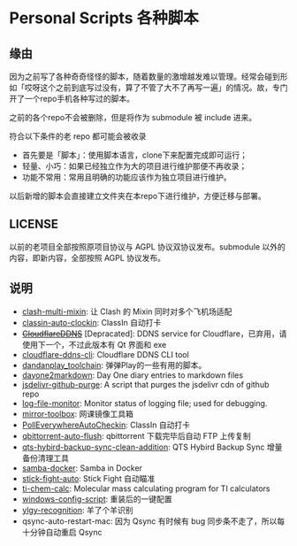 # Personal Scripts 各种脚本

## 缘由

因为之前写了各种奇奇怪怪的脚本，随着数量的激增越发难以管理。经常会碰到形如「哎呀这个之前到底写过没有，算了不管了大不了再写一遍」的情况。故，专门开了一个repo手机各种写过的脚本。

之前的各个repo不会被删除，但是将作为 submodule 被 include 进来。

符合以下条件的老 repo 都可能会被收录

* 首先要是「脚本」：使用脚本语言，clone下来配置完成即可运行；
* 轻量、小巧：如果已经独立作为大的项目进行维护那便不再收录；
* 功能不常用：常用且明确的功能应该作为独立项目进行维护。

以后新增的脚本会直接建立文件夹在本repo下进行维护，方便迁移与部署。

## LICENSE

以前的老项目全部按照原项目协议与 AGPL 协议双协议发布。submodule 以外的内容，即新内容，全部按照 AGPL 协议发布。

## 说明

* [clash-multi-mixin](https://github.com/JeffersonQin/clash-multi-mixin): 让 Clash 的 Mixin 同时对多个飞机场适配
* [classin-auto-clockin](https://github.com/JeffersonQin/classin-auto-clockin): ClassIn 自动打卡
* ~~[CloudflareDDNS](https://github.com/JeffersonQin/CloudflareDDNS)~~ [Depracated]: DDNS service for Cloudflare，已弃用，请使用下一个，不过此版本有 Qt 界面和 exe
* [cloudflare-ddns-cli](https://github.com/JeffersonQin/cloudflare-ddns-cli): Cloudflare DDNS CLI tool
* [dandanplay_toolchain](https://github.com/JeffersonQin/dandanplay_toolchain): 弹弹Play的一些有用的脚本。
* [dayone2markdown](https://github.com/JeffersonQin/dayone2markdown): Day One diary entries to markdown files
* [jsdelivr-github-purge](https://github.com/JeffersonQin/jsdelivr-github-purge): A script that purges the jsdelivr cdn of github repo
* [log-file-monitor](https://github.com/JeffersonQin/log-file-monitor): Monitor status of logging file; used for debugging.
* [mirror-toolbox](https://github.com/JeffersonQin/mirror-toolbox): 网课镜像工具箱
* [PollEverywhereAutoCheckin](https://github.com/JeffersonQin/PollEverywhereAutoCheckin): ClassIn 自动打卡
* [qbittorrent-auto-flush](https://github.com/JeffersonQin/qbittorrent-auto-flush): qbittorrent 下载完毕后自动 FTP 上传复制
* [qts-hybird-backup-sync-clean-addition](https://github.com/JeffersonQin/qts-hybird-backup-sync-clean-addition): QTS Hybird Backup Sync 增量备份清理工具
* [samba-docker](https://github.com/JeffersonQin/samba-docker): Samba in Docker
* [stick-fight-auto](https://github.com/JeffersonQin/stick-fight-auto): Stick Fight 自动瞄准
* [ti-chem-calc](https://github.com/JeffersonQin/ti-chem-calc): Molecular mass calculating program for TI calculators
* [windows-config-script](https://github.com/JeffersonQin/windows-config-script): 重装后的一键配置
* [ylgy-recognition](https://github.com/JeffersonQin/ylgy-recognition): 羊了个羊识别
* qsync-auto-restart-mac: 因为 Qsync 有时候有 bug 同步条不走了，所以每十分钟自动重启 Qsync
